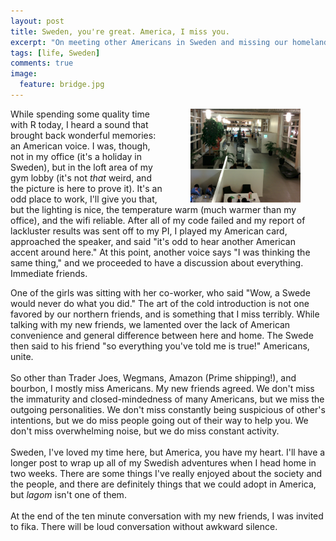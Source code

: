 ```yaml
---
layout: post
title: Sweden, you're great. America, I miss you.
excerpt: "On meeting other Americans in Sweden and missing our homeland."
tags: [life, Sweden]
comments: true
image:
  feature: bridge.jpg
---
```



<img src="/images/gym.jpg" alt = "Gym workstation: it's not that weird." style="float: right; width: 35%; height: 35%" hspace="40"/>

While spending some quality time with R today, I heard a sound that brought back wonderful memories: an American voice. I was, though, not in my office (it's a holiday in Sweden), but in the loft area of my gym lobby (it's not *that* weird, and the picture is here to prove it). It's an odd place to work, I'll give you that, but the lighting is nice, the temperature warm (much warmer than my office), and the wifi reliable. After all of my code failed and my report of lackluster results was sent off to my PI, I played my American card, approached the speaker, and said "it's odd to hear another American accent around here." At this point, another voice says "I was thinking the same thing," and we proceeded to have a discussion about everything. Immediate friends.

One of the girls was sitting with her co-worker, who said "Wow, a Swede would never do what you did." The art of the cold introduction is not one favored by our northern friends, and is something that I miss terribly. While talking with my new friends, we lamented over the lack of American convenience and general difference between here and home. The Swede then said to his friend "so everything you've told me is true!" Americans, unite.
<br><br>
So other than Trader Joes, Wegmans, Amazon (Prime shipping!), and bourbon, I mostly miss Americans. My new friends agreed. We don't miss the immaturity and closed-mindedness of many Americans, but we miss the outgoing personalities. We don't miss constantly being suspicious of other's intentions, but we do miss people going out of their way to help you.  We don't miss overwhelming noise, but we do miss constant activity.
<br><br>
Sweden, I've loved my time here, but America, you have my heart. I'll have a longer post to wrap up all of my Swedish adventures when I head home in two weeks. There are some things I've really enjoyed about the society and the people, and there are definitely things that we could adopt in America, but *lagom* isn't one of them.
<br><br>
At the end of the ten minute conversation with my new friends, I was invited to fika. There will be loud conversation without awkward silence. 